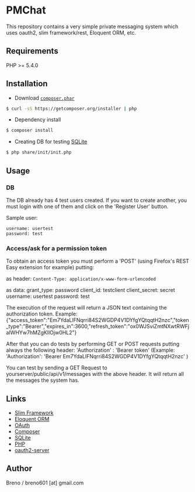 # PMChat

This repository contains a very simple private messaging system which uses oauth2, slim framework/rest, Eloquent ORM, etc.

## Requirements
PHP >= 5.4.0

## Installation
* Download [`composer.phar`](https://github.com/composer/composer) 
```sh
$ curl -sS https://getcomposer.org/installer | php
```
* Dependency install
```sh
$ composer install
```
* Creating DB for testing [SQLite](http://www.sqlite.org/)
```sh
$ php share/init/init.php
```

## Usage

### DB

The DB already has 4 test users created. If you want to create another, you must login with one of them and click on the 'Register User' button.

Sample user:
```
username: usertest
password: test
```

### Access/ask for a permission token

To obtain an access token you must perform a 'POST' (using Firefox's REST Easy extension for example) putting:

as header:
`Content-Type: application/x-www-form-urlencoded`

as data:
grant_type: password
client_id: testclient
client_secret: secret
username: usertest
password: test


The execution of the request will return a JSON text containing the authorization token. Example:
{"access_token":"Em7YdaLlFNqrri84S2WGDP4V1DYfgYQtqqtH2nzc","token_type":"Bearer","expires_in":3600,"refresh_token":"ox0WJSviZmtNXwtRWFjaIWHYw7hMZgKIlOjw0HL2"}

After that you can do tests by performing GET or POST requests putting always the following header:
'Authorization' : 'Bearer token'    (Example: 'Authorization': 'Bearer Em7YdaLlFNqrri84S2WGDP4V1DYfgYQtqqtH2nzc' )

You can test by sending a GET Request to yourserver/public/api/v1/messages with the above header. It will return all the messages the system has.


## Links
* [Slim Framework](http://www.slimframework.com/)
* [Eloquent ORM](http://laravel.com/docs/4.2/eloquent#)
* [OAuth](http://oauth.net/)
* [Composer](https://github.com/composer/composer)
* [SQLite](http://www.sqlite.org/)
* [PHP](http://php.net/)
* [oauth2-server](https://github.com/thephpleague/oauth2-server)


## Author
Breno / breno601 [at] gmail.com
